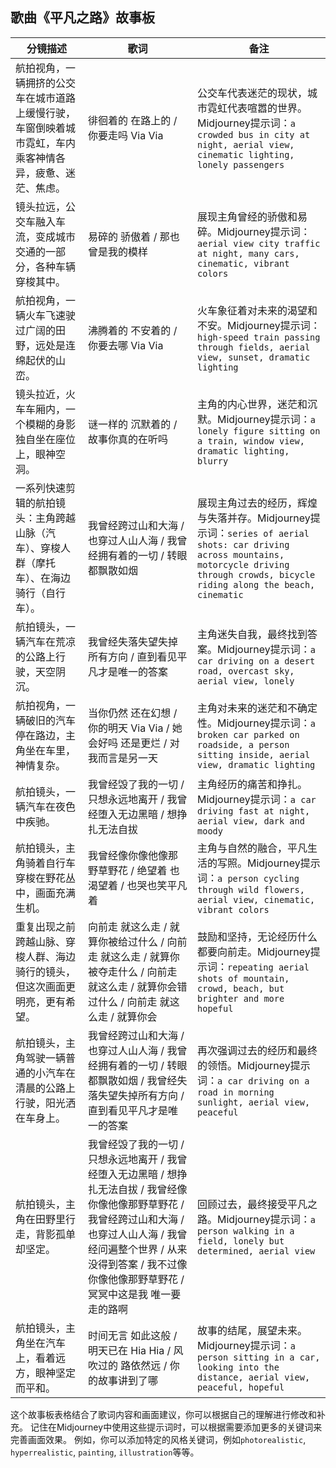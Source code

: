 ## 歌曲《平凡之路》故事板

| 分镜描述 | 歌词 | 备注 |
|---|---|---|
| 航拍视角，一辆拥挤的公交车在城市道路上缓慢行驶，车窗倒映着城市霓虹，车内乘客神情各异，疲惫、迷茫、焦虑。 | 徘徊着的 在路上的 / 你要走吗 Via Via |  公交车代表迷茫的现状，城市霓虹代表喧嚣的世界。Midjourney提示词：`a crowded bus in city at night, aerial view, cinematic lighting, lonely passengers` |
|  镜头拉远，公交车融入车流，变成城市交通的一部分，各种车辆穿梭其中。 | 易碎的 骄傲着 / 那也曾是我的模样 |  展现主角曾经的骄傲和易碎。Midjourney提示词：`aerial view city traffic at night, many cars, cinematic, vibrant colors` |
| 航拍视角，一辆火车飞速驶过广阔的田野，远处是连绵起伏的山峦。 | 沸腾着的 不安着的 / 你要去哪 Via Via | 火车象征着对未来的渴望和不安。Midjourney提示词：`high-speed train passing through fields, aerial view, sunset, dramatic lighting` |
|  镜头拉近，火车车厢内，一个模糊的身影独自坐在座位上，眼神空洞。 | 谜一样的 沉默着的 / 故事你真的在听吗 |  主角的内心世界，迷茫和沉默。Midjourney提示词：`a lonely figure sitting on a train, window view, dramatic lighting, blurry` |
|  一系列快速剪辑的航拍镜头：主角跨越山脉（汽车）、穿梭人群（摩托车）、在海边骑行（自行车）。 | 我曾经跨过山和大海 / 也穿过人山人海 / 我曾经拥有着的一切 / 转眼都飘散如烟 |  展现主角过去的经历，辉煌与失落并存。Midjourney提示词：`series of aerial shots: car driving across mountains, motorcycle driving through crowds, bicycle riding along the beach, cinematic` |
|  航拍镜头，一辆汽车在荒凉的公路上行驶，天空阴沉。 | 我曾经失落失望失掉所有方向 / 直到看见平凡才是唯一的答案 |  主角迷失自我，最终找到答案。Midjourney提示词：`a car driving on a desert road, overcast sky, aerial view, lonely` |
| 航拍视角，一辆破旧的汽车停在路边，主角坐在车里，神情复杂。 | 当你仍然 还在幻想 / 你的明天 Via Via / 她会好吗 还是更烂 / 对我而言是另一天 |  主角对未来的迷茫和不确定性。Midjourney提示词：`a broken car parked on roadside, a person sitting inside, aerial view, dramatic lighting` |
|  航拍镜头，一辆汽车在夜色中疾驰。 | 我曾经毁了我的一切 / 只想永远地离开 / 我曾经堕入无边黑暗 / 想挣扎无法自拔 |  主角经历的痛苦和挣扎。Midjourney提示词：`a car driving fast at night, aerial view, dark and moody` |
| 航拍镜头，主角骑着自行车穿梭在野花丛中，画面充满生机。 | 我曾经像你像他像那野草野花 / 绝望着 也渴望着 / 也哭也笑平凡着 |  主角与自然的融合，平凡生活的写照。Midjourney提示词：`a person cycling through wild flowers, aerial view, cinematic, vibrant colors` |
|  重复出现之前跨越山脉、穿梭人群、海边骑行的镜头，但这次画面更明亮，更有希望。 | 向前走 就这么走 / 就算你被给过什么 / 向前走 就这么走 / 就算你被夺走什么 / 向前走 就这么走 / 就算你会错过什么 / 向前走 就这么走 / 就算你会 |  鼓励和坚持，无论经历什么都要向前走。Midjourney提示词：`repeating aerial shots of mountain, crowd, beach, but brighter and more hopeful` |
|  航拍镜头，主角驾驶一辆普通的小汽车在清晨的公路上行驶，阳光洒在车身上。|  我曾经跨过山和大海 / 也穿过人山人海 / 我曾经拥有着的一切 / 转眼都飘散如烟 / 我曾经失落失望失掉所有方向 / 直到看见平凡才是唯一的答案 |  再次强调过去的经历和最终的领悟。Midjourney提示词：`a car driving on a road in morning sunlight, aerial view, peaceful` |
|  航拍镜头，主角在田野里行走，背影孤单却坚定。| 我曾经毁了我的一切 / 只想永远地离开 / 我曾经堕入无边黑暗 / 想挣扎无法自拔 / 我曾经像你像他像那野草野花 /  我曾经跨过山和大海 / 也穿过人山人海 / 我曾经问遍整个世界 / 从来没得到答案 / 我不过像你像他像那野草野花 / 冥冥中这是我 唯一要走的路啊 |  回顾过去，最终接受平凡之路。Midjourney提示词：`a person walking in a field, lonely but determined, aerial view` |
|  航拍镜头，主角坐在汽车上，看着远方，眼神坚定而平和。| 时间无言 如此这般 / 明天已在 Hia Hia / 风吹过的 路依然远 / 你的故事讲到了哪 |  故事的结尾，展望未来。Midjourney提示词：`a person sitting in a car, looking into the distance, aerial view, peaceful, hopeful` |


这个故事板表格结合了歌词内容和画面建议，你可以根据自己的理解进行修改和补充。  记住在Midjourney中使用这些提示词时，可以根据需要添加更多的关键词来完善画面效果。  例如，你可以添加特定的风格关键词，例如`photorealistic`, `hyperrealistic`, `painting`, `illustration`等等。